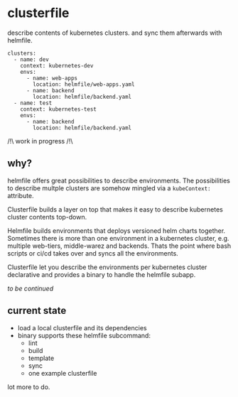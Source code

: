# clusterfile

describe contents of kubernetes clusters. and sync them afterwards with helmfile.

```
clusters:
  - name: dev
    context: kubernetes-dev
    envs:
      - name: web-apps
        location: helmfile/web-apps.yaml
      - name: backend
        location: helmfile/backend.yaml
  - name: test
    context: kubernetes-test
    envs:
      - name: backend
        location: helmfile/backend.yaml
```

/!\ work in progress /!\

## why? 

helmfile offers great possibilities to describe environments. The possibilities to describe multple clusters are somehow mingled via a `kubeContext:` attribute. 

Clusterfile builds a layer on top that makes it easy to describe kubernetes cluster contents top-down.

Helmfile builds environments that deploys versioned helm charts together. Sometimes there is more than one environment in a kubernetes cluster, e.g. multiple web-tiers, middle-warez and backends. Thats the point where bash scripts or ci/cd takes over and syncs all the environments. 

Clusterfile let you describe the environments per kubernetes cluster declarative and provides a binary to handle the helmfile subapp.

_to be continued_

## current state

- load a local clusterfile and its dependencies
- binary supports these helmfile subcommand:
  - lint
  - build
  - template
  - sync
  - one example clusterfile

lot more to do.

